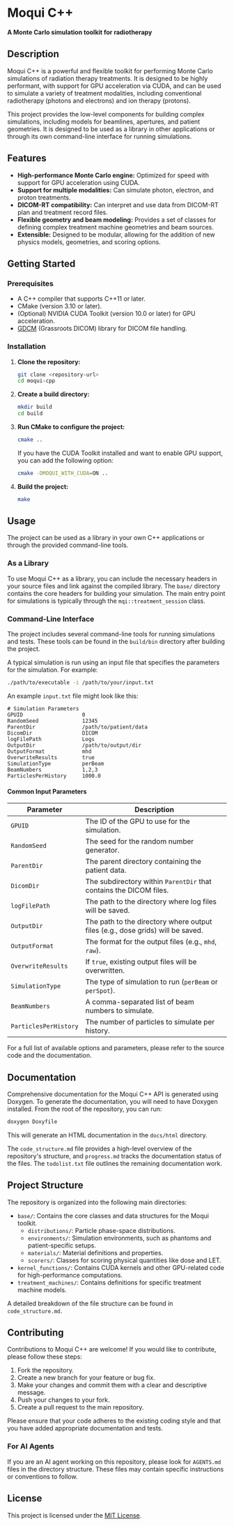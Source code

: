 # Moqui C++

**A Monte Carlo simulation toolkit for radiotherapy**

## Description

Moqui C++ is a powerful and flexible toolkit for performing Monte Carlo simulations of radiation therapy treatments. It is designed to be highly performant, with support for GPU acceleration via CUDA, and can be used to simulate a variety of treatment modalities, including conventional radiotherapy (photons and electrons) and ion therapy (protons).

This project provides the low-level components for building complex simulations, including models for beamlines, apertures, and patient geometries. It is designed to be used as a library in other applications or through its own command-line interface for running simulations.

## Features

-   **High-performance Monte Carlo engine:** Optimized for speed with support for GPU acceleration using CUDA.
-   **Support for multiple modalities:** Can simulate photon, electron, and proton treatments.
-   **DICOM-RT compatibility:** Can interpret and use data from DICOM-RT plan and treatment record files.
-   **Flexible geometry and beam modeling:** Provides a set of classes for defining complex treatment machine geometries and beam sources.
-   **Extensible:** Designed to be modular, allowing for the addition of new physics models, geometries, and scoring options.

## Getting Started

### Prerequisites

-   A C++ compiler that supports C++11 or later.
-   CMake (version 3.10 or later).
-   (Optional) NVIDIA CUDA Toolkit (version 10.0 or later) for GPU acceleration.
-   [GDCM](http://gdcm.sourceforge.net/) (Grassroots DICOM) library for DICOM file handling.

### Installation

1.  **Clone the repository:**
    ```bash
    git clone <repository-url>
    cd moqui-cpp
    ```

2.  **Create a build directory:**
    ```bash
    mkdir build
    cd build
    ```

3.  **Run CMake to configure the project:**
    ```bash
    cmake ..
    ```
    If you have the CUDA Toolkit installed and want to enable GPU support, you can add the following option:
    ```bash
    cmake -DMOQUI_WITH_CUDA=ON ..
    ```

4.  **Build the project:**
    ```bash
    make
    ```

## Usage

The project can be used as a library in your own C++ applications or through the provided command-line tools.

### As a Library

To use Moqui C++ as a library, you can include the necessary headers in your source files and link against the compiled library. The `base/` directory contains the core headers for building your simulation. The main entry point for simulations is typically through the `mqi::treatment_session` class.

### Command-Line Interface

The project includes several command-line tools for running simulations and tests. These tools can be found in the `build/bin` directory after building the project.

A typical simulation is run using an input file that specifies the parameters for the simulation. For example:

```bash
./path/to/executable -i /path/to/your/input.txt
```

An example `input.txt` file might look like this:

```
# Simulation Parameters
GPUID                   0
RandomSeed              12345
ParentDir               /path/to/patient/data
DicomDir                DICOM
logFilePath             Logs
OutputDir               /path/to/output/dir
OutputFormat            mhd
OverwriteResults        true
SimulationType          perBeam
BeamNumbers             1,2,3
ParticlesPerHistory     1000.0
```

#### Common Input Parameters

| Parameter           | Description                                                                                             |
| ------------------- | ------------------------------------------------------------------------------------------------------- |
| `GPUID`             | The ID of the GPU to use for the simulation.                                                            |
| `RandomSeed`        | The seed for the random number generator.                                                               |
| `ParentDir`         | The parent directory containing the patient data.                                                       |
| `DicomDir`          | The subdirectory within `ParentDir` that contains the DICOM files.                                      |
| `logFilePath`       | The path to the directory where log files will be saved.                                                |
| `OutputDir`         | The path to the directory where output files (e.g., dose grids) will be saved.                          |
| `OutputFormat`      | The format for the output files (e.g., `mhd`, `raw`).                                                     |
| `OverwriteResults`  | If `true`, existing output files will be overwritten.                                                   |
| `SimulationType`    | The type of simulation to run (`perBeam` or `perSpot`).                                                 |
| `BeamNumbers`       | A comma-separated list of beam numbers to simulate.                                                     |
| `ParticlesPerHistory` | The number of particles to simulate per history.                                                        |

For a full list of available options and parameters, please refer to the source code and the documentation.

## Documentation

Comprehensive documentation for the Moqui C++ API is generated using Doxygen. To generate the documentation, you will need to have Doxygen installed. From the root of the repository, you can run:

```bash
doxygen Doxyfile
```

This will generate an HTML documentation in the `docs/html` directory.

The `code_structure.md` file provides a high-level overview of the repository's structure, and `progress.md` tracks the documentation status of the files. The `todolist.txt` file outlines the remaining documentation work.

## Project Structure

The repository is organized into the following main directories:

-   `base/`: Contains the core classes and data structures for the Moqui toolkit.
    -   `distributions/`: Particle phase-space distributions.
    -   `environments/`: Simulation environments, such as phantoms and patient-specific setups.
    -   `materials/`: Material definitions and properties.
    -   `scorers/`: Classes for scoring physical quantities like dose and LET.
-   `kernel_functions/`: Contains CUDA kernels and other GPU-related code for high-performance computations.
-   `treatment_machines/`: Contains definitions for specific treatment machine models.

A detailed breakdown of the file structure can be found in `code_structure.md`.

## Contributing

Contributions to Moqui C++ are welcome! If you would like to contribute, please follow these steps:

1.  Fork the repository.
2.  Create a new branch for your feature or bug fix.
3.  Make your changes and commit them with a clear and descriptive message.
4.  Push your changes to your fork.
5.  Create a pull request to the main repository.

Please ensure that your code adheres to the existing coding style and that you have added appropriate documentation and tests.

### For AI Agents

If you are an AI agent working on this repository, please look for `AGENTS.md` files in the directory structure. These files may contain specific instructions or conventions to follow.

## License

This project is licensed under the [MIT License](LICENSE).
